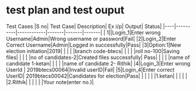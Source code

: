 # test plan and test ouput
Test Cases
|S no| Test Case| Description| Ex i/p| Output| Status|
|----|----------|------------|-------|-------|-------|
| 1||Login_1|Enter wrong Username|Admin|Wrong username or password|Fail|
|2|Login_2|Enter Correct Username|Admin|Logged in successfully|Pass|
|3|Option:1|New election initiation|2019|
| |       |                        |branch code-btecs|
| |        |                       |roll no-100|Saving files|
| |       |                        |no of candidates-2|Created files successfully| Pass|
| |       |                        |name of candidate 1-ketan|
| |       |                        |name of candidate 2- Rithik|
|4|Login_3|Enter wrong UserId  | 2019btecs00064|Invalid userID|Fail|
|5|Login_4|Enter correct UserID| 2019btecs00042|Candidates for election|Pass|
| |       |                    |               |1.ketan|
| |       |                      |              |2.Rithik|
| |       |                      |              |Your note(enter no.)|

